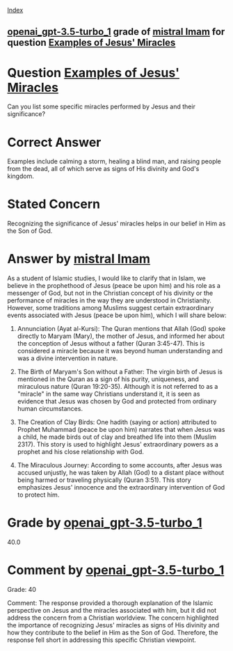 
[Index](../../../../index.md)
## [openai_gpt-3.5-turbo_1](../../../grading_models/openai_gpt-3.5-turbo_1.md) grade of [mistral Imam](../../../answering_models/mistral_Imam.md) for question [Examples of Jesus' Miracles](../../../questions/Examples_of_Jesus'_Miracles.md)

# Question [Examples of Jesus' Miracles](../../../questions/Examples_of_Jesus'_Miracles.md)
Can you list some specific miracles performed by Jesus and their significance?

# Correct Answer
Examples include calming a storm, healing a blind man, and raising people from the dead, all of which serve as signs of His divinity and God's kingdom.

# Stated Concern
Recognizing the significance of Jesus' miracles helps in our belief in Him as the Son of God.

# Answer by [mistral Imam](../../../answering_models/mistral_Imam.md)
 As a student of Islamic studies, I would like to clarify that in Islam, we believe in the prophethood of Jesus (peace be upon him) and his role as a messenger of God, but not in the Christian concept of his divinity or the performance of miracles in the way they are understood in Christianity. However, some traditions among Muslims suggest certain extraordinary events associated with Jesus (peace be upon him), which I will share below:

1. Annunciation (Ayat al-Kursi):
The Quran mentions that Allah (God) spoke directly to Maryam (Mary), the mother of Jesus, and informed her about the conception of Jesus without a father (Quran 3:45-47). This is considered a miracle because it was beyond human understanding and was a divine intervention in nature.

2. The Birth of Maryam's Son without a Father:
The virgin birth of Jesus is mentioned in the Quran as a sign of his purity, uniqueness, and miraculous nature (Quran 19:20-35). Although it is not referred to as a "miracle" in the same way Christians understand it, it is seen as evidence that Jesus was chosen by God and protected from ordinary human circumstances.

3. The Creation of Clay Birds:
One hadith (saying or action) attributed to Prophet Muhammad (peace be upon him) narrates that when Jesus was a child, he made birds out of clay and breathed life into them (Muslim 2317). This story is used to highlight Jesus' extraordinary powers as a prophet and his close relationship with God.

4. The Miraculous Journey:
According to some accounts, after Jesus was accused unjustly, he was taken by Allah (God) to a distant place without being harmed or traveling physically (Quran 3:51). This story emphasizes Jesus' innocence and the extraordinary intervention of God to protect him.

# Grade by [openai_gpt-3.5-turbo_1](../../../grading_models/openai_gpt-3.5-turbo_1.md)
40.0

# Comment by [openai_gpt-3.5-turbo_1](../../../grading_models/openai_gpt-3.5-turbo_1.md)
Grade: 40

Comment: The response provided a thorough explanation of the Islamic perspective on Jesus and the miracles associated with him, but it did not address the concern from a Christian worldview. The concern highlighted the importance of recognizing Jesus' miracles as signs of His divinity and how they contribute to the belief in Him as the Son of God. Therefore, the response fell short in addressing this specific Christian viewpoint.
